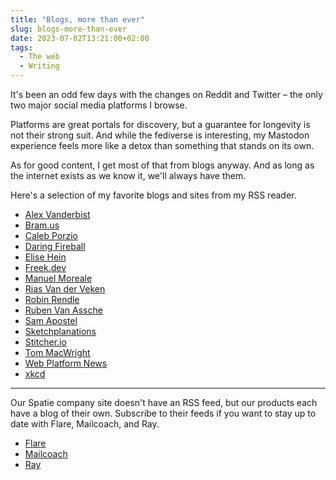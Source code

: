 ```yaml
---
title: "Blogs, more than ever"
slug: blogs-more-than-ever
date: 2023-07-02T13:21:00+02:00
tags:
  - The web
  - Writing
---
```


It's been an odd few days with the changes on Reddit and Twitter – the only two major social media platforms I browse.

Platforms are great portals for discovery, but a guarantee for longevity is not their strong suit. And while the fediverse is interesting, my Mastodon experience feels more like a detox than something that stands on its own.

<!--more-->

As for good content, I get most of that from blogs anyway. And as long as the internet exists as we know it, we'll always have them.

Here's a selection of my favorite blogs and sites from my RSS reader.

- [Alex Vanderbist](https://alexvanderbist.com)
- [Bram.us](https://www.bram.us)
- [Caleb Porzio](https://calebporzio.com)
- [Daring Fireball](https://daringfireball.net)
- [Elise Hein](https://elisehe.in)
- [Freek.dev](https://freek.dev)
- [Manuel Moreale](https://manuelmoreale.com)
- [Rias Van der Veken](https://rias.be)
- [Robin Rendle](https://robinrendle.com)
- [Ruben Van Assche](https://rubenvanassche.com/)
- [Sam Apostel](https://www.sams.land)
- [Sketchplanations](https://sketchplanations.com)
- [Stitcher.io](https://stitcher.io)
- [Tom MacWright](https://macwright.com)
- [Web Platform News](https://webplatform.news)
- [xkcd](https://xkcd.com)

---

Our Spatie company site doesn't have an RSS feed, but our products each have a blog of their own. Subscribe to their feeds if you want to stay up to date with Flare, Mailcoach, and Ray.

- [Flare](https://flareapp.io)
- [Mailcoach](https://mailcoach.app)
- [Ray](https://myray.app)
